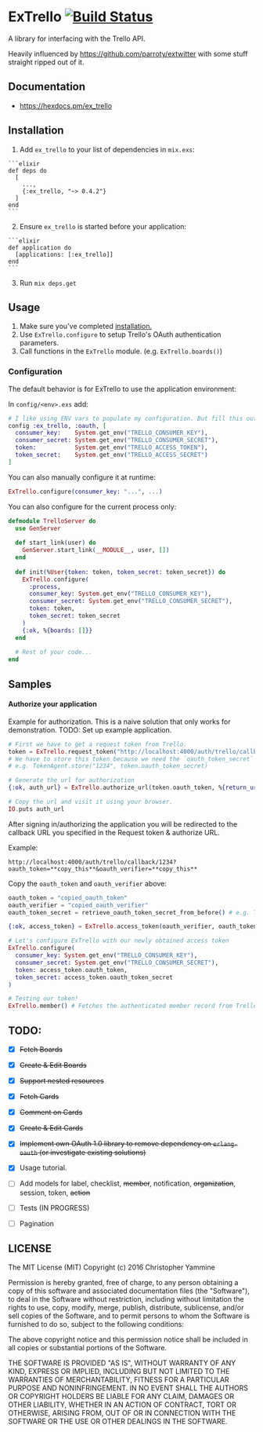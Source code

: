 # ExTrello [![Build Status](https://travis-ci.org/ChrisYammine/ex_trello.svg?branch=master)](https://travis-ci.org/ChrisYammine/ex_trello)

A library for interfacing with the Trello API.

Heavily influenced by https://github.com/parroty/extwitter with some stuff straight ripped out of it.

## Documentation
- https://hexdocs.pm/ex_trello
 

## Installation


  1. Add `ex_trello` to your list of dependencies in `mix.exs`:

    ```elixir
    def deps do
      [
        ...,
        {:ex_trello, "~> 0.4.2"}
      ]
    end
    ```

  2. Ensure `ex_trello` is started before your application:

    ```elixir
    def application do
      [applications: [:ex_trello]]
    end
    ```
  3. Run `mix deps.get`

## Usage
1. Make sure you've completed [installation.](#installation)
2. Use `ExTrello.configure` to setup Trello's OAuth authentication parameters.
3. Call functions in the `ExTrello` module. (e.g. `ExTrello.boards()`)

### Configuration
The default behavior is for ExTrello to use the application environment:

In `config/<env>.exs` add:

```elixir
# I like using ENV vars to populate my configuration. But fill this out however you'd like :)
config :ex_trello, :oauth, [
  consumer_key:    System.get_env("TRELLO_CONSUMER_KEY"),
  consumer_secret: System.get_env("TRELLO_CONSUMER_SECRET"),
  token:           System.get_env("TRELLO_ACCESS_TOKEN"),
  token_secret:    System.get_env("TRELLO_ACCESS_SECRET")
]
```

You can also manually configure it at runtime:
```elixir
ExTrello.configure(consumer_key: "...", ...)
```

You can also configure for the current process only:
```elixir
defmodule TrelloServer do 
  use GenServer
  
  def start_link(user) do 
    GenServer.start_link(__MODULE__, user, [])
  end
  
  def init(%User{token: token, token_secret: token_secret}) do 
    ExTrello.configure(
      :process,
      consumer_key: System.get_env("TRELLO_CONSUMER_KEY"),
      consumer_secret: System.get_env("TRELLO_CONSUMER_SECRET"),
      token: token,
      token_secret: token_secret
    )
    {:ok, %{boards: []}}
  end
  
  # Rest of your code...
end
```

## Samples

#### Authorize your application

Example for authorization. This is a naive solution that only works for demonstration.
TODO: Set up example application.
```elixir
# First we have to get a request token from Trello.
token = ExTrello.request_token("http://localhost:4000/auth/trello/callback/1234")
# We have to store this token because we need the `oauth_token_secret` after the callback to obtain our access token & secret.
# e.g. TokenAgent.store("1234", token.oauth_token_secret)

# Generate the url for authorization
{:ok, auth_url} = ExTrello.authorize_url(token.oauth_token, %{return_url: "http://localhost:4000/auth/trello/callback/1234", scope: "read,write", expiration: "never", name: "Your Application Name here"})

# Copy the url and visit it using your browser.
IO.puts auth_url
```
After signing in/authorizing the application you will be redirected to the callback URL you specified in the Request token & authorize URL.

Example:
```
http://localhost:4000/auth/trello/callback/1234?oauth_token=**copy_this**&oauth_verifier=**copy_this**
```

Copy the `oauth_token` and `oauth_verifier` above:
```elixir
oauth_token = "copied_oauth_token"
oauth_verifier = "copied_oauth_verifier"
oauth_token_secret = retrieve_oauth_token_secret_from_before() # e.g. TokenAgent.retrieve("1234") from hypothetical TokenAgent

{:ok, access_token} = ExTrello.access_token(oauth_verifier, oauth_token, oauth_token_secret)

# Let's configure ExTrello with our newly obtained access token
ExTrello.configure(
  consumer_key: System.get_env("TRELLO_CONSUMER_KEY"),
  consumer_secret: System.get_env("TRELLO_CONSUMER_SECRET"),
  token: access_token.oauth_token,
  token_secret: access_token.oauth_token_secret
)

# Testing our token!
ExTrello.member() # Fetches the authenticated member record from Trello
```


## TODO:
- [x] ~~Fetch Boards~~
- [x] ~~Create & Edit Boards~~
- [x] ~~Support nested resources~~
- [x] ~~Fetch Cards~~
- [x] ~~Comment on Cards~~
- [x] ~~Create & Edit Cards~~
- [x] ~~Implement own OAuth 1.0 library to remove dependency on `erlang-oauth` (or investigate existing solutions)~~
- [x] Usage tutorial.
- [ ] Add models for label, checklist, ~~member~~, notification, ~~organization~~, session, token, ~~action~~
- [ ] Tests (IN PROGRESS)
- [ ] Pagination


## LICENSE
The MIT License (MIT)
Copyright (c) 2016 Christopher Yammine

Permission is hereby granted, free of charge, to any person obtaining a copy of this software and associated documentation files (the "Software"), to deal in the Software without restriction, including without limitation the rights to use, copy, modify, merge, publish, distribute, sublicense, and/or sell copies of the Software, and to permit persons to whom the Software is furnished to do so, subject to the following conditions:

The above copyright notice and this permission notice shall be included in all copies or substantial portions of the Software.

THE SOFTWARE IS PROVIDED "AS IS", WITHOUT WARRANTY OF ANY KIND, EXPRESS OR IMPLIED, INCLUDING BUT NOT LIMITED TO THE WARRANTIES OF MERCHANTABILITY, FITNESS FOR A PARTICULAR PURPOSE AND NONINFRINGEMENT. IN NO EVENT SHALL THE AUTHORS OR COPYRIGHT HOLDERS BE LIABLE FOR ANY CLAIM, DAMAGES OR OTHER LIABILITY, WHETHER IN AN ACTION OF CONTRACT, TORT OR OTHERWISE, ARISING FROM, OUT OF OR IN CONNECTION WITH THE SOFTWARE OR THE USE OR OTHER DEALINGS IN THE SOFTWARE.
